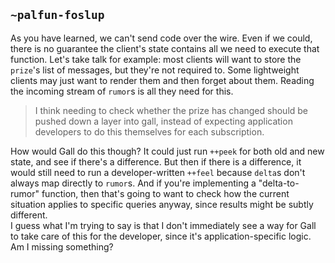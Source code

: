 ## `~palfun-foslup`
As you have learned, we can't send code over the wire. Even if we could, there is no guarantee the client's state contains all we need to execute that function. Let's take talk for example: most clients will want to store the `prize`'s list of messages, but they're not required to. Some lightweight clients may just want to render them and then forget about them. Reading the incoming stream of `rumor`s is all they need for this.

> I think needing to check whether the prize has changed should be pushed down a layer into gall, instead of expecting application developers to do this themselves for each subscription.

How would Gall do this though? It could just run `++peek` for both old and new state, and see if there's a difference. But then if there is a difference, it would still need to run a developer-written `++feel` because `delta`s don't always map directly to `rumor`s. And if you're implementing a "delta-to-rumor" function, then that's going to want to check how the current situation applies to specific queries anyway, since results might be subtly different.  
I guess what I'm trying to say is that I don't immediately see a way for Gall to take care of this for the developer, since it's application-specific logic. Am I missing something?